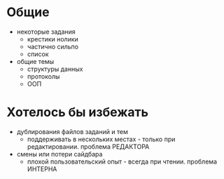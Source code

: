 # Общие
* некоторые задания
  * крестики нолики
  * частично сильпо 
  * список
* общие темы 
  * структуры данных
  * протоколы
  * ООП

# Хотелось бы избежать
* дублирования файлов заданий и тем
  * поддерживать в нескольких местах - только при редактировании. проблема РЕДАКТОРА
* смены или потери сайдбара
  * плохой пользовательский опыт - всегда при чтении. проблема ИНТЕРНА

